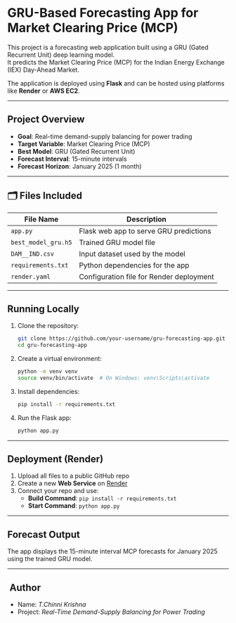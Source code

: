# GRU-Based Forecasting App for Market Clearing Price (MCP)

This project is a forecasting web application built using a GRU (Gated Recurrent Unit) deep learning model.  
It predicts the Market Clearing Price (MCP) for the Indian Energy Exchange (IEX) Day-Ahead Market.

The application is deployed using **Flask** and can be hosted using platforms like **Render** or **AWS EC2**.

---

##  Project Overview

-  **Goal**: Real-time demand-supply balancing for power trading
-  **Target Variable**: Market Clearing Price (MCP)
-  **Best Model**: GRU (Gated Recurrent Unit)
-  **Forecast Interval**: 15-minute intervals
-  **Forecast Horizon**: January 2025 (1 month)

---

## 🗂️ Files Included

| File Name           | Description                                      |
|---------------------|--------------------------------------------------|
| `app.py`            | Flask web app to serve GRU predictions           |
| `best_model_gru.h5` | Trained GRU model file                           |
| `DAM__IND.csv`      | Input dataset used by the model                  |
| `requirements.txt`  | Python dependencies for the app                  |
| `render.yaml`       | Configuration file for Render deployment         |

---

##  Running Locally

1. Clone the repository:
   ```bash
   git clone https://github.com/your-username/gru-forecasting-app.git
   cd gru-forecasting-app
   ```

2. Create a virtual environment:
   ```bash
   python -m venv venv
   source venv/bin/activate  # On Windows: venv\Scripts\activate
   ```

3. Install dependencies:
   ```bash
   pip install -r requirements.txt
   ```

4. Run the Flask app:
   ```bash
   python app.py
   ```

---

##  Deployment (Render)

1. Upload all files to a public GitHub repo
2. Create a new **Web Service** on [Render](https://render.com/)
3. Connect your repo and use:
   - **Build Command**: `pip install -r requirements.txt`
   - **Start Command**: `python app.py`

---

##  Forecast Output

The app displays the 15-minute interval MCP forecasts for January 2025 using the trained GRU model.

---

## ‍ Author

- Name: *T.Chinni Krishna*
- Project: *Real-Time Demand-Supply Balancing for Power Trading*
